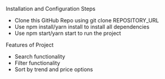 Installation and Configuration Steps
* Clone this GitHub Repo using git clone REPOSITORY_URL
* Use npm install/yarn install to install all dependencies
* Use npm start/yarn start to run the project

Features of Project
* Search functionality
* Filter functionality
* Sort by trend and price options


